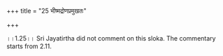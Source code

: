 +++
title = "25 भीष्मद्रोणप्रमुखतः"

+++
  
  
।।1.25।। Sri Jayatirtha did not comment on this sloka. The commentary
starts from 2.11.  
  
